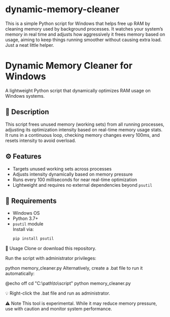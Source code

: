 # dynamic-memory-cleaner
This is a simple Python script for Windows that helps free up RAM by cleaning memory used by background processes. It watches your system’s memory in real time and adjusts how aggressively it frees memory based on usage, aiming to keep things running smoother without causing extra load. Just a neat little helper.

# Dynamic Memory Cleaner for Windows

A lightweight Python script that dynamically optimizes RAM usage on Windows systems.

## 📌 Description

This script frees unused memory (working sets) from all running processes, adjusting its optimization intensity based on real-time memory usage stats. It runs in a continuous loop, checking memory changes every 100ms, and resets intensity to avoid overload.

## ⚙️ Features

- Targets unused working sets across processes
- Adjusts intensity dynamically based on memory pressure
- Runs every 100 milliseconds for near real-time optimization
- Lightweight and requires no external dependencies beyond `psutil`

## 🚀 Requirements

- Windows OS  
- Python 3.7+
- `psutil` module  
  Install via:  
  ```bash
  pip install psutil
🧠 Usage
Clone or download this repository.

Run the script with administrator privileges:


python memory_cleaner.py
Alternatively, create a .bat file to run it automatically:


@echo off
cd "C:\path\to\script"
python memory_cleaner.py

💡 Right-click the .bat file and run as administrator.

⚠️ Note
This tool is experimental. While it may reduce memory pressure, use with caution and monitor system performance.

